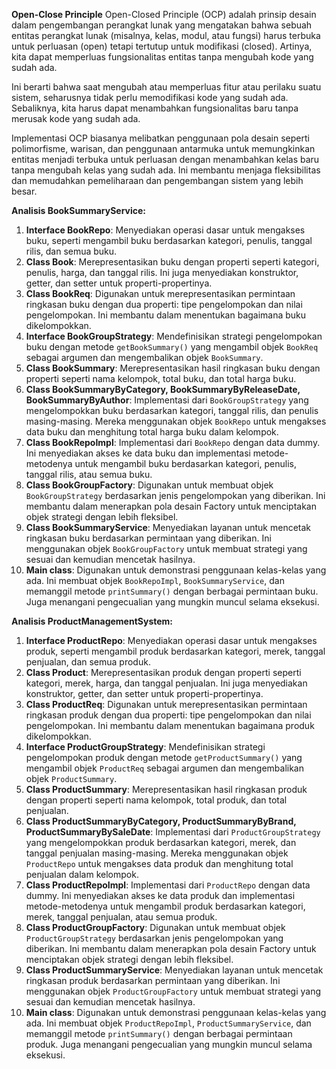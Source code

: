 **Open-Close Principle**
Open-Closed Principle (OCP) adalah prinsip desain dalam pengembangan perangkat lunak yang mengatakan bahwa sebuah entitas perangkat lunak (misalnya, kelas, modul, atau fungsi) harus terbuka untuk perluasan (open) tetapi tertutup untuk modifikasi (closed). Artinya, kita dapat memperluas fungsionalitas entitas tanpa mengubah kode yang sudah ada.

Ini berarti bahwa saat mengubah atau memperluas fitur atau perilaku suatu sistem, seharusnya tidak perlu memodifikasi kode yang sudah ada. Sebaliknya, kita harus dapat menambahkan fungsionalitas baru tanpa merusak kode yang sudah ada.

Implementasi OCP biasanya melibatkan penggunaan pola desain seperti polimorfisme, warisan, dan penggunaan antarmuka untuk memungkinkan entitas menjadi terbuka untuk perluasan dengan menambahkan kelas baru tanpa mengubah kelas yang sudah ada. Ini membantu menjaga fleksibilitas dan memudahkan pemeliharaan dan pengembangan sistem yang lebih besar.

**Analisis BookSummaryService:**
1. **Interface BookRepo**: Menyediakan operasi dasar untuk mengakses buku, seperti mengambil buku berdasarkan kategori, penulis, tanggal rilis, dan semua buku.
2. **Class Book**: Merepresentasikan buku dengan properti seperti kategori, penulis, harga, dan tanggal rilis. Ini juga menyediakan konstruktor, getter, dan setter untuk properti-propertinya.
3. **Class BookReq**: Digunakan untuk merepresentasikan permintaan ringkasan buku dengan dua properti: tipe pengelompokan dan nilai pengelompokan. Ini membantu dalam menentukan bagaimana buku dikelompokkan.
4. **Interface BookGroupStrategy**: Mendefinisikan strategi pengelompokan buku dengan metode `getBookSummary()` yang mengambil objek `BookReq` sebagai argumen dan mengembalikan objek `BookSummary`.
5. **Class BookSummary**: Merepresentasikan hasil ringkasan buku dengan properti seperti nama kelompok, total buku, dan total harga buku.
6. **Class BookSummaryByCategory, BookSummaryByReleaseDate, BookSummaryByAuthor**: Implementasi dari `BookGroupStrategy` yang mengelompokkan buku berdasarkan kategori, tanggal rilis, dan penulis masing-masing. Mereka menggunakan objek `BookRepo` untuk mengakses data buku dan menghitung total harga buku dalam kelompok.
7. **Class BookRepoImpl**: Implementasi dari `BookRepo` dengan data dummy. Ini menyediakan akses ke data buku dan implementasi metode-metodenya untuk mengambil buku berdasarkan kategori, penulis, tanggal rilis, atau semua buku.
8. **Class BookGroupFactory**: Digunakan untuk membuat objek `BookGroupStrategy` berdasarkan jenis pengelompokan yang diberikan. Ini membantu dalam menerapkan pola desain Factory untuk menciptakan objek strategi dengan lebih fleksibel.
9. **Class BookSummaryService**: Menyediakan layanan untuk mencetak ringkasan buku berdasarkan permintaan yang diberikan. Ini menggunakan objek `BookGroupFactory` untuk membuat strategi yang sesuai dan kemudian mencetak hasilnya.
10. **Main class**: Digunakan untuk demonstrasi penggunaan kelas-kelas yang ada. Ini membuat objek `BookRepoImpl`, `BookSummaryService`, dan memanggil metode `printSummary()` dengan berbagai permintaan buku. Juga menangani pengecualian yang mungkin muncul selama eksekusi.

**Analisis ProductManagementSystem:**
1. **Interface ProductRepo**: Menyediakan operasi dasar untuk mengakses produk, seperti mengambil produk berdasarkan kategori, merek, tanggal penjualan, dan semua produk.
2. **Class Product**: Merepresentasikan produk dengan properti seperti kategori, merek, harga, dan tanggal penjualan. Ini juga menyediakan konstruktor, getter, dan setter untuk properti-propertinya.
3. **Class ProductReq**: Digunakan untuk merepresentasikan permintaan ringkasan produk dengan dua properti: tipe pengelompokan dan nilai pengelompokan. Ini membantu dalam menentukan bagaimana produk dikelompokkan.
4. **Interface ProductGroupStrategy**: Mendefinisikan strategi pengelompokan produk dengan metode `getProductSummary()` yang mengambil objek `ProductReq` sebagai argumen dan mengembalikan objek `ProductSummary`.
5. **Class ProductSummary**: Merepresentasikan hasil ringkasan produk dengan properti seperti nama kelompok, total produk, dan total penjualan.
6. **Class ProductSummaryByCategory, ProductSummaryByBrand, ProductSummaryBySaleDate**: Implementasi dari `ProductGroupStrategy` yang mengelompokkan produk berdasarkan kategori, merek, dan tanggal penjualan masing-masing. Mereka menggunakan objek `ProductRepo` untuk mengakses data produk dan menghitung total penjualan dalam kelompok.
7. **Class ProductRepoImpl**: Implementasi dari `ProductRepo` dengan data dummy. Ini menyediakan akses ke data produk dan implementasi metode-metodenya untuk mengambil produk berdasarkan kategori, merek, tanggal penjualan, atau semua produk.
8. **Class ProductGroupFactory**: Digunakan untuk membuat objek `ProductGroupStrategy` berdasarkan jenis pengelompokan yang diberikan. Ini membantu dalam menerapkan pola desain Factory untuk menciptakan objek strategi dengan lebih fleksibel.
9. **Class ProductSummaryService**: Menyediakan layanan untuk mencetak ringkasan produk berdasarkan permintaan yang diberikan. Ini menggunakan objek `ProductGroupFactory` untuk membuat strategi yang sesuai dan kemudian mencetak hasilnya.
10. **Main class**: Digunakan untuk demonstrasi penggunaan kelas-kelas yang ada. Ini membuat objek `ProductRepoImpl`, `ProductSummaryService`, dan memanggil metode `printSummary()` dengan berbagai permintaan produk. Juga menangani pengecualian yang mungkin muncul selama eksekusi.
